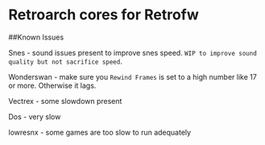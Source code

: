 # Retroarch cores for Retrofw

##Known Issues

Snes - sound issues present to improve snes speed. `WIP to improve sound quality but not sacrifice speed`.

Wonderswan - make sure you `Rewind Frames` is set to a high number like 17 or more. Otherwise it lags.

Vectrex - some slowdown present

Dos - very slow

lowresnx - some games are too slow to run adequately